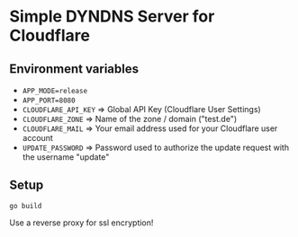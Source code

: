 # Simple DYNDNS Server for Cloudflare

## Environment variables

- `APP_MODE=release`
- `APP_PORT=8080`
- `CLOUDFLARE_API_KEY` => Global API Key (Cloudflare User Settings)
- `CLOUDFLARE_ZONE` => Name of the zone / domain ("test.de")
- `CLOUDFLARE_MAIL` => Your email address used for your Cloudflare user account
- `UPDATE_PASSWORD` => Password used to authorize the update request with the username "update"


## Setup

`go build`

Use a reverse proxy for ssl encryption!